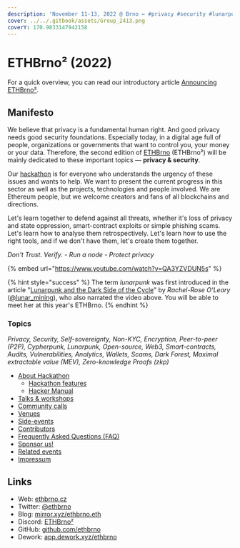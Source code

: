 ```yaml
---
description: 'November 11-13, 2022 @ Brno ← #privacy #security #lunarpunk hackathon'
cover: ../../.gitbook/assets/Group_2413.png
coverY: 170.9833147942158
---
```


# ETHBrno² (2022)

For a quick overview, you can read our introductory article [Announcing ETHBrno²](https://mirror.xyz/ethbrno.eth/6BH9cUVuD85hy5O0L5cOOOE7niSA9Yo5eWsXVzKOlO4).

## Manifesto

We believe that privacy is a fundamental human right. And good privacy needs good security foundations. Especially today, in a digital age full of people, organizations or governments that want to control you, your money or your data. Therefore, the second edition of [ETHBrno](../../) (ETHBrno²) will be mainly dedicated to these important topics ― **privacy & security**.

Our [hackathon](hackathon/) is for everyone who understands the urgency of these issues and wants to help. We want to present the current progress in this sector as well as the projects, technologies and people involved. We are Ethereum people, but we welcome creators and fans of all blockchains and directions.

Let's learn together to defend against all threats, whether it's loss of privacy and state oppression, smart-contract exploits or simple phishing scams. Let's learn how to analyse them retrospectively. Let's learn how to use the right tools, and if we don't have them, let's create them together.

_Don't Trust. Verify. - Run a node - Protect privacy_

{% embed url="https://www.youtube.com/watch?v=QA3YZVDUN5s" %}

{% hint style="success" %}
The term _lunarpunk_ was first introduced in the article "[Lunarpunk and the Dark Side of the Cycle](https://www.egirlcapital.com/writings/107533289)" by _Rachel-Rose O'Leary_ ([@lunar\_mining](https://twitter.com/lunar\_mining)), who also narrated the video above. You will be able to meet her at this year's ETHBrno.
{% endhint %}

### Topics

_Privacy, Security, Self-sovereignty, Non-KYC, Encryption, Peer-to-peer (P2P), Cypherpunk, Lunarpunk, Open-source, Web3, Smart-contracts, Audits, Vulnerabilities, Analytics, Wallets, Scams, Dark Forest, Maximal extractable value (MEV), Zero-knowledge Proofs (zkp)_

* [About Hackathon](hackathon/)
  * [Hackathon features](hackathon/hackathon-features.md)
  * [Hacker Manual](hackathon/hacker-manual-wip.md)
* [Talks & workshops](talks-and-workshops.md)
* [Community calls](community-calls.md)
* [Venues](venues.md)
* [Side-events](side-events.md)
* [Contributors](contributors/)
* [Frequently Asked Questions (FAQ)](faq.md)
* [Sponsor us!](broken-reference)
* [Related events](related-events.md)
* [Impressum](impressum.md)

## Links

* Web: [ethbrno.cz](https://ethbrno.cz)
* Twitter: [@ethbrno](https://twitter.com/ethbrno)
* Blog: [mirror.xyz/ethbrno.eth](https://mirror.xyz/ethbrno.eth)
* Discord: [ETHBrno²](https://discord.com/invite/qTCka7qtPZ)
* GitHub: [github.com/ethbrno](https://github.com/ethbrno)
* Dework: [app.dework.xyz/ethbrno](https://app.dework.xyz/ethbrno)

